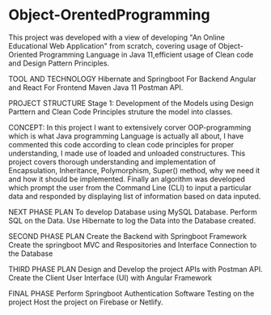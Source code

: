 # Object-OrentedProgramming
This project was developed with a view of developing "An Online Educational Web Application" from scratch, covering usage of Object-Oriented Programming Language in Java 11,efficient usage of Clean code and Design Pattern Principles.

TOOL AND TECHNOLOGY 
Hibernate and Springboot For Backend
Angular and React For Frontend
Maven
Java 11
Postman API.

PROJECT STRUCTURE
Stage 1: Development of the Models using Design Parttern and Clean Code Principles
struture the model into classes.

CONCEPT:
In this project I want to extensively corver OOP-programming which is what Java programming Language is actually all about, I have commented this code according to clean code principles for 
proper understanding, I made use of loaded and unloaded constructures.
This project covers thorough understanding and implementation of Encapsulation, Inheritance, Polymorphism, Super() method, why we need it and how it should be implemented.
Finally an algorithm was developed which prompt the user from the Command Line (CLI) to input a particular data  and responded by displaying list of information based on data inputed.

NEXT PHASE PLAN
To develop Database using MySQL Database.
Perform SQL on the Data.
Use Hibernate to log the Data into the Database created.

SECOND PHASE PLAN
Create the Backend with Springboot Framework
Create the springboot MVC and Respositories and Interface Connection to the Database

THIRD PHASE PLAN
Design and Develop the project APIs with Postman API.
Create the Client User Interface (UI) with Angular Framework

FINAL PHASE 
Perform Springboot Authentication
Software Testing on the project
Host  the project on Firebase or Netlify.
